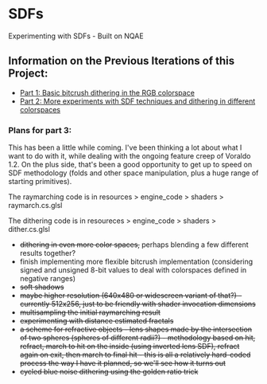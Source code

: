 # SDFs
Experimenting with SDFs - Built on NQAE

## Information on the Previous Iterations of this Project:
- [Part 1: Basic bitcrush dithering in the RGB colorspace](https://jbaker.graphics/writings/sdf1.html)
- [Part 2: More experiments with SDF techniques and dithering in different colorspaces](https://jbaker.graphics/writings/sdf2.html)

### Plans for part 3:
This has been a little while coming. I've been thinking a lot about what I want to do with it, while dealing with the ongoing feature creep of Voraldo 1.2. On the plus side, that's been a good opportunity to get up to speed on SDF methodology (folds and other space manipulation, plus a huge range of starting primitives).

The raymarching code is in resources > engine_code > shaders > raymarch.cs.glsl

The dithering code is in resoureces > engine_code > shaders > dither.cs.glsl

- ~~dithering in even more color spaces,~~ perhaps blending a few different results together?
- finish implementing more flexible bitcrush implementation (considering signed and unsigned 8-bit values to deal with colorspaces defined in negative ranges)
- ~~soft shadows~~
- ~~maybe higher resolution (640x480 or widescreen variant of that?) - currently 512x256, just to be friendly with shader invocation dimensions~~
- ~~multisampling the initial raymarching result~~
- ~~experimenting with distance estimated fractals~~
- ~~a scheme for refractive objects - lens shapes made by the intersection of two spheres (spheres of different radii?) - methodology based on hit, refract, march to hit on the inside (using inverted lens SDF), refract again on exit, then march to final hit - this is all a relatively hard-coded process the way I have it planned, so we'll see how it turns out~~
- ~~cycled blue noise dithering using the golden ratio trick~~
